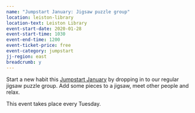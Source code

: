 ```yaml
---
name: "Jumpstart January: Jigsaw puzzle group"
location: leiston-library
location-text: Leiston Library
event-start-date: 2020-01-28
event-start-time: 1030
event-end-time: 1200
event-ticket-price: free
event-category: jumpstart
jj-region: east
breadcrumb: y
---
```


Start a new habit this [Jumpstart January](/jumpstart-january/) by dropping in to our regular jigsaw puzzle group. Add some pieces to a jigsaw, meet other people and relax.

This event takes place every Tuesday.
